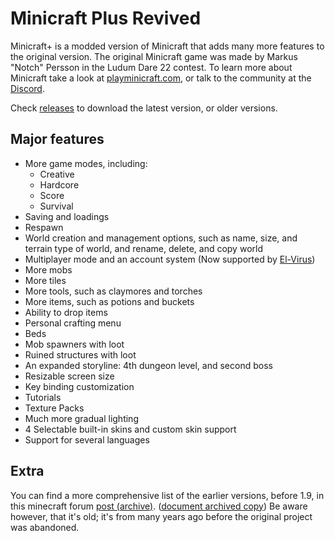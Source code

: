 # Minicraft Plus Revived
Minicraft+ is a modded version of Minicraft that adds many more features to the original version. The original Minicraft game was made by Markus "Notch" Persson in the Ludum Dare 22 contest.  To learn more about Minicraft take a look at [playminicraft.com](https://www.playminicraft.com), or talk to the community at the [Discord](https://discord.me/minicraft).

Check [releases](https://github.com/chrisj42/minicraft-plus-revived/releases) to download the latest version, or older versions.

## Major features
* More game modes, including:
  * Creative
  * Hardcore
  * Score
  * Survival
* Saving and loadings
* Respawn
* World creation and management options, such as name, size, and terrain type of world, and rename, delete, and copy world
* Multiplayer mode and an account system (Now supported by [El-Virus](https://www.github.com/ElVir-Software/minicraft-plus-online))
* More mobs
* More tiles
* More tools, such as claymores and torches
* More items, such as potions and buckets
* Ability to drop items
* Personal crafting menu
* Beds
* Mob spawners with loot
* Ruined structures with loot
* An expanded storyline: 4th dungeon level, and second boss
* Resizable screen size
* Key binding customization
* Tutorials
* Texture Packs
* Much more gradual lighting
* 4 Selectable built-in skins and custom skin support
* Support for several languages

## Extra
You can find a more comprehensive list of the earlier versions, before 1.9, in this minecraft forum [post (archive)](https://web.archive.org/web/20171124204205/https://www.minecraftforum.net/forums/off-topic/general-gaming/452036-v1-6-minicraft-plus). ([document archived copy](https://chrisj42.github.io/minicraft-plus-revived/Old%20changelog.html)) Be aware however, that it's old; it's from many years ago before the original project was abandoned.
